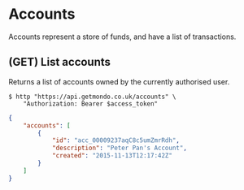 # Accounts

Accounts represent a store of funds, and have a list of transactions.

## (GET) List accounts

Returns a list of accounts owned by the currently authorised user.

```shell
$ http "https://api.getmondo.co.uk/accounts" \
    "Authorization: Bearer $access_token"
```

```json
{
    "accounts": [
        {
            "id": "acc_00009237aqC8c5umZmrRdh",
            "description": "Peter Pan's Account",
            "created": "2015-11-13T12:17:42Z"
        }
    ]
}
```
